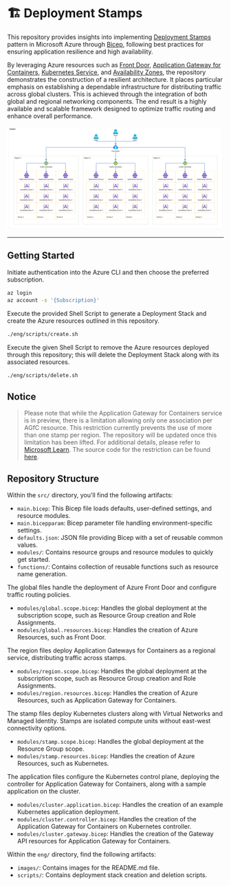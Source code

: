 # 🏗️ Deployment Stamps

This repository provides insights into implementing [Deployment Stamps](https://learn.microsoft.com/azure/architecture/patterns/deployment-stamp) pattern in Microsoft Azure through [Bicep](https://learn.microsoft.com/azure/azure-resource-manager/bicep/overview), following best practices for ensuring application resilience and high availability.

By leveraging Azure resources such as [Front Door](https://learn.microsoft.com/azure/frontdoor/front-door-overview), [Application Gateway for Containers](https://learn.microsoft.com/azure/application-gateway/for-containers/overview), [Kubernetes Service](https://learn.microsoft.com/azure/aks/intro-kubernetes), and [Availability Zones](https://learn.microsoft.com/azure/reliability/availability-zones-overview), the repository demonstrates the construction of a resilient architecture. It places particular emphasis on establishing a dependable infrastructure for distributing traffic across global clusters. This is achieved through the integration of both global and regional networking components. The end result is a highly available and scalable framework designed to optimize traffic routing and enhance overall performance.

![Architecture](./eng/images/architecture.png)

---

## Getting Started

Initiate authentication into the Azure CLI and then choose the preferred subscription.

```bash
az login
az account -s '{Subscription}'
```

Execute the provided Shell Script to generate a Deployment Stack and create the Azure resources outlined in this repository.

```bash
./eng/scripts/create.sh
```

Execute the given Shell Script to remove the Azure resources deployed through this repository; this will delete the Deployment Stack along with its associated resources.

```bash
./eng/scripts/delete.sh
```

## Notice

> Please note that while the Application Gateway for Containers service is in preview, there is a limitation allowing only one association per AGfC resource. This restriction currently prevents the use of more than one stamp per region. The repository will be updated once this limitation has been lifted. For additional details, please refer to [Microsoft Learn](https://learn.microsoft.com/azure/application-gateway/for-containers/application-gateway-for-containers-components). The source code for the restriction can be found [here](./src/modules/region.resources.bicep#L48).

## Repository Structure

Within the `src/` directory, you'll find the following artifacts:

- `main.bicep`: This Bicep file loads defaults, user-defined settings, and resource modules.
- `main.bicepparam`: Bicep parameter file handling environment-specific settings.
- `defaults.json`: JSON file providing Bicep with a set of reusable common values.
- `modules/`: Contains resource groups and resource modules to quickly get started.
- `functions/`: Contains collection of reusable functions such as resource name generation.

The global files handle the deployment of Azure Front Door and configure traffic routing policies.

- `modules/global.scope.bicep`: Handles the global deployment at the subscription scope, such as Resource Group creation and Role Assignments.
- `modules/global.resources.bicep`: Handles the creation of Azure Resources, such as Front Door.

The region files deploy Application Gateways for Containers as a regional service, distributing traffic across stamps.

- `modules/region.scope.bicep`: Handles the global deployment at the subscription scope, such as Resource Group creation and Role Assignments.
- `modules/region.resources.bicep`: Handles the creation of Azure Resources, such as Application Gateway for Containers.

The stamp files deploy Kubernetes clusters along with Virtual Networks and Managed Identity. Stamps are isolated compute units without east-west connectivity options.

- `modules/stamp.scope.bicep`: Handles the global deployment at the Resource Group scope.
- `modules/stamp.resources.bicep`: Handles the creation of Azure Resources, such as Kubernetes.

The application files configure the Kubernetes control plane, deploying the controller for Application Gateway for Containers, along with a sample application on the cluster.

- `modules/cluster.application.bicep`: Handles the creation of an example Kubernetes application deployment.
- `modules/cluster.controller.bicep`: Handles the creation of the Application Gateway for Containers on Kubernetes controller.
- `modules/cluster.gateway.bicep`: Handles the creation of the Gateway API resources for Application Gateway for Containers.

Within the `eng/` directory, find the following artifacts:

- `images/`: Contains images for the README.md file.
- `scripts/`: Contains deployment stack creation and deletion scripts.
